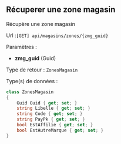 ## <span id='unezonemagasin'>Récuperer une zone magasin</span>

Récupère une zone magasin

Url :`[GET] api/magasins/zones/{zmg_guid}`

Paramètres : 

- **zmg_guid** (Guid)

Type de retour : `ZonesMagasin`

Type(s) de données :

```csharp
class ZonesMagasin
{
	Guid Guid { get; set; }
	string Libelle { get; set; }
	string Code { get; set; }
	string PayPk { get; set; }
	bool EstAffilie { get; set; }
	bool EstAutreMarque { get; set; }
}

```
